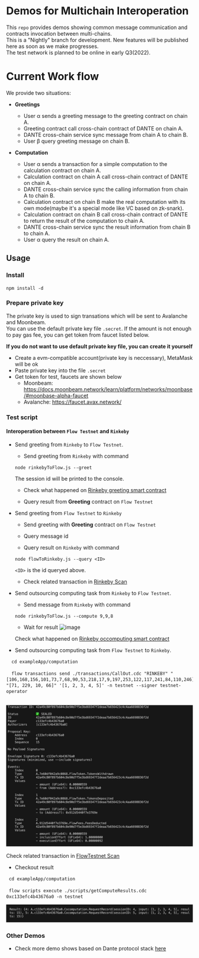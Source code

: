 # Demos for Multichain Interoperation

This `repo` provides demos showing common message communication and contracts invocation between multi-chains.  
This is a "Nightly" branch for development. New features will be published here as soon as we make progresses.  
The test network is planned to be online in early Q3(2022).

# Current Work flow
We provide two situations:
- **Greetings**
  * User α sends a greeting message to the greeting contract on chain A.
  * Greeting contract call cross-chain contract of DANTE on chain A.
  * DANTE cross-chain service sync message from chain A to chain B.
  * User β query greeting message on chain B.

- **Computation**
  * User α sends a transaction for a simple computation to the calculation contract on chain A.
  * Calculation contract on chain A call cross-chain contract of DANTE on chain A.
  * DANTE cross-chain service sync the calling information from chain A to chain B.
  * Calculation contract on chain B make the real computation with its own mode(maybe it's a special mode like VC based on zk-snark).
  * Calculation contract on chain B call cross-chain contract of DANTE to return the result of the computation to chain A.
  * DANTE cross-chain service sync the result information from chain B to chain A.
  * User α query the result on chain A.

## Usage

### Install
```
npm install -d
```

### Prepare private key
The private key is used to sign transations which will be sent to Avalanche and Moonbeam.  
You can use the default private key file `.secret`. If the amount is not enough to pay gas fee, you can get token from faucet listed below.  

**If you do not want to use default private key file, you can create it yourself**
- Create a evm-compatible account(private key is neccessary), MetaMask will be ok
- Paste private key into the file `.secret`
- Get token for test, faucets are shown below
  - Moonbeam: https://docs.moonbeam.network/learn/platform/networks/moonbase/#moonbase-alpha-faucet
  - Avalanche: https://faucet.avax.network/

### Test script

#### **Interoperation between `Flow Testnet` and `Rinkeby`**

- Send greeting from `Rinkeby` to `Flow Testnet`. 

  - Send greeting from `Rinkeby` with command
  
  ```
  node rinkebyToFlow.js --greet
  ```
  The session id will be printed to the console.

  - Check what happened on [Rinkeby greeting smart contract](https://testnet.snowtrace.io/address/0x71375852616ef7196B07bA3f16805B512e21813E)
  
  - Query result from **Greeting** contract on `Flow Testnet`

- Send greeting from `Flow Testnet` to `Rinkeby`

  - Send greeting with **Greeting** contract on `Flow Testnet`

  - Query message id

  - Query result on `Rinkeby` with command
  
  ```
  node flowToRinkeby.js --query <ID>
  ```
  `<ID>` is the id queryed above. 
  
  - Check related transaction in [Rinkeby Scan](https://testnet.snowtrace.io/address/0x71375852616ef7196B07bA3f16805B512e21813E)

- Send outsourcing computing task from `Rinkeby` to `Flow Testnet`. 
  - Send message from `Rinkeby` with command
  ```
  node rinkebyToFlow.js --compute 9,9,8
  ```

  - Wait for result
  ![image](https://user-images.githubusercontent.com/83757490/191458250-7cbb4a36-6015-409f-b3d3-b101ae77c866.png)
  
  Check what happened on [Rinkeby occomputing smart contract](https://testnet.snowtrace.io/address/0x6Aa89C654907445a35Da1109C5fD7A75F1546Ef6)


- Send outsourcing computing task from `Flow Testnet` to `Rinkeby`. 
  
```
  cd exampleApp/computation 
 
  flow transactions send ./transactions/CallOut.cdc "RINKEBY" "[106,168,156,101,73,7,68,90,53,218,17,9,197,253,122,117,241,84,110,246]" "[71, 229, 10, 66]" '[1, 2, 3, 4, 5]' -n testnet --signer testnet-operator
  
```
![avatar](./flow-demo/img/send.jpg)

  Check related transaction in [FlowTestnet Scan](https://testnet.flowscan.org/transaction/42a49c80f897b604c8e90d7f5e3bd69347f2deaa7b656423c4c4aa6698836f2d)
  

- Checkout result
  
```
 cd exampleApp/computation
 
 flow scripts execute ./scripts/getComputeResults.cdc 0xc133efc4b43676a0 -n testnet
```
![avatar](./flow-demo/img/result.jpg)



### Other Demos
* Check more demo shows based on Dante protocol stack [here](https://github.com/dantenetwork/Demo-Show)
